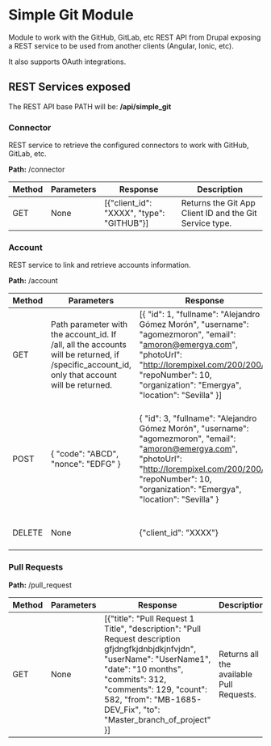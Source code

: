 # Simple Git Module

Module to work with the GitHub, GitLab, etc REST API from Drupal exposing a REST service to be used from another clients (Angular, Ionic, etc).

It also supports OAuth integrations.

## REST Services exposed

The REST API base PATH will be: **/api/simple_git**

### Connector

REST service to retrieve the configured connectors to work with GitHub, GitLab, etc.

**Path:** /connector

| Method  | Parameters | Response | Description |
| ------------- | ------------- | ------------- | ------------- |
| GET  | None  | [{"client_id": "XXXX", "type": "GITHUB"}] | Returns the Git App Client ID and the Git Service type.  |

### Account

REST service to link and retrieve accounts information.

**Path:** /account

| Method  | Parameters | Response | Description |
| ------------- | ------------- | ------------- | ------------- |
| GET  |  Path parameter with the account_id. If /all, all the accounts will be returned, if /specific_account_id, only that account will be returned. | [{ "id": 1, "fullname": "Alejandro Gómez Morón", "username": "agomezmoron", "email": "amoron@emergya.com", "photoUrl": "http://lorempixel.com/200/200/", "repoNumber": 10, "organization": "Emergya", "location": "Sevilla" }] | It returns all the associated accounts  |
| POST  | { "code": "ABCD", "nonce": "EDFG" } | { "id": 3, "fullname": "Alejandro Gómez Morón", "username": "agomezmoron", "email": "amoron@emergya.com", "photoUrl": "http://lorempixel.com/200/200/", "repoNumber": 10, "organization": "Emergya", "location": "Sevilla" } | It connects to GitHub and returns the linked account information.  **If the authentication fails, an error with a 401 status code will be raised.** | 
| DELETE  | None  | {"client_id": "XXXX"} | Returns the GitHub App Client ID.  |

### Pull Requests

**Path:** /pull_request

| Method  | Parameters | Response | Description |
| ------------- | ------------- | ------------- | ------------- |
| GET  | None  | [{"title": "Pull Request 1 Title", "description": "Pull Request description gfjdngfkjdnbjdkjnfvjdn", "userName": "UserName1", "date": "10 months", "commits": 312, "comments": 129, "count": 582, "from": "MB-1685-DEV_Fix", "to": "Master_branch_of_project" }] | Returns all the available Pull Requests.  |